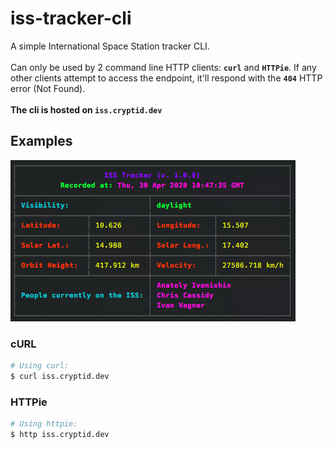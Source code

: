 # iss-tracker-cli
A simple International Space Station tracker CLI.
<br/>
<br/>
Can only be used by 2 command line HTTP clients: **`curl`** and **`HTTPie`**. If any other clients attempt to access the endpoint, it'll respond with the **`404`** HTTP error (Not Found).
<br/>
<br/>
**The cli is hosted on `iss.cryptid.dev`** 

## Examples 
![example1](/examples/example1.png)

### cURL
```sh
# Using curl:
$ curl iss.cryptid.dev
```


### HTTPie
```sh
# Using httpie:
$ http iss.cryptid.dev
```